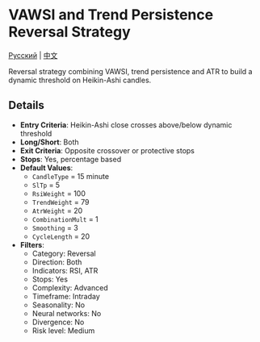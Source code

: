 # VAWSI and Trend Persistence Reversal Strategy
[Русский](README_ru.md) | [中文](README_cn.md)

Reversal strategy combining VAWSI, trend persistence and ATR to build a dynamic threshold on Heikin-Ashi candles.

## Details

- **Entry Criteria**: Heikin-Ashi close crosses above/below dynamic threshold
- **Long/Short**: Both
- **Exit Criteria**: Opposite crossover or protective stops
- **Stops**: Yes, percentage based
- **Default Values**:
  - `CandleType` = 15 minute
  - `SlTp` = 5
  - `RsiWeight` = 100
  - `TrendWeight` = 79
  - `AtrWeight` = 20
  - `CombinationMult` = 1
  - `Smoothing` = 3
  - `CycleLength` = 20
- **Filters**:
  - Category: Reversal
  - Direction: Both
  - Indicators: RSI, ATR
  - Stops: Yes
  - Complexity: Advanced
  - Timeframe: Intraday
  - Seasonality: No
  - Neural networks: No
  - Divergence: No
  - Risk level: Medium
